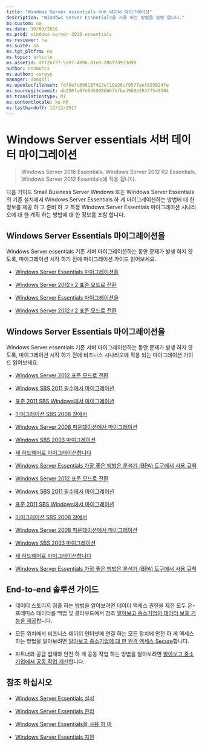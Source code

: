 ```yaml
---
title: "Windows Server essentials 서버 데이터 마이그레이션"
description: "Windows Server Essentials을 사용 하는 방법을 설명 합니다."
ms.custom: na
ms.date: 10/03/2016
ms.prod: windows-server-2016-essentials
ms.reviewer: na
ms.suite: na
ms.tgt_pltfrm: na
ms.topic: article
ms.assetid: dff2bf27-5d97-409b-81e8-286f7d933d90
author: nnamuhcs
ms.author: coreyp
manager: dongill
ms.openlocfilehash: fdf8e7c696187422ef19a26cf9577aef893824fe
ms.sourcegitcommit: db290fa07e9d50686667bfba3969e20377548504
ms.translationtype: MT
ms.contentlocale: ko-KR
ms.lasthandoff: 12/12/2017
---
```

# <a name="migrate-server-data-to-windows-server-essentials"></a>Windows Server essentials 서버 데이터 마이그레이션

>Windows Server 2016 Essentials, Windows Server 2012 R2 Essentials, Windows Server 2012 Essentials에 적용 됩니다.

다음 가이드 Small Business Server Windows 또는 Windows Server Essentials의 기존 설치에서 Windows Server Essentials 하 게 마이그레이션하는 방법에 대 한 정보를 제공 하 고 준비 하 고 특정 Windows Server Essentials 마이그레이션 시나리오에 대 한 계획 하는 방법에 대 한 정보를 포함 합니다.  
  
## <a name="migrate-to-windows-server-essentials"></a>Windows Server Essentials 마이그레이션을  
 Windows Server essentials 기존 서버 마이그레이션하는 동안 문제가 발생 하지 않도록, 마이그레이션 시작 하기 전에 마이그레이션 가이드 읽어보세요.  
  

-   [Windows Server Essentials 마이그레이션을](Migrate-from-Previous-Versions-to-Windows-Server-Essentials-or-Windows-Server-Essentials-Experience.md)  
  
-   [Windows Server 2012 r 2 표준 모드로 전환](Transition-from-Windows-Server-2012-R2-Essentials-to-Windows-Server-2012-R2-Standard.md)  

-   [Windows Server Essentials 마이그레이션을](../migrate/Migrate-from-Previous-Versions-to-Windows-Server-Essentials-or-Windows-Server-Essentials-Experience.md)  
  
-   [Windows Server 2012 r 2 표준 모드로 전환](../migrate/Transition-from-Windows-Server-2012-R2-Essentials-to-Windows-Server-2012-R2-Standard.md)  

  
## <a name="migrate-to-windows-server-essentials"></a>Windows Server Essentials 마이그레이션을  
 Windows Server essentials 기존 서버 마이그레이션하는 동안 문제가 발생 하지 않도록, 마이그레이션 시작 하기 전에 비즈니스 시나리오에 적용 되는 마이그레이션 가이드 읽어보세요.  
  

-   [Windows Server 2012 표준 모드로 전환](Transition-from-Windows-Server-2012-Essentials-to-Windows-Server-2012-Standard.md)  
  
-   [Windows SBS 2011 필수에서 마이그레이션](Migrate-Windows-Small-Business-Server-2011-Essentials-to-Windows-Server-Essentials.md)  
  
-   [표준 2011 SBS Windows에서 마이그레이션](Migrate-Windows-Small-Business-Server-2011-Standard-to-Windows-Server-Essentials.md)  
  
-   [마이그레이션 SBS 2008 창에서](Migrate-Windows-Small-Business-Server-2008-to-Windows-Server-Essentials.md)  
  
-   [Windows Server 2008 파운데이션에서 마이그레이션](Migrate-Windows-Server-2008-Foundation-to-Windows-Server-Essentials.md)  
  
-   [Windows SBS 2003 마이그레이션](Migrate-Windows-Small-Business-Server-2003-to-Windows-Server-Essentials.md)  
  
-   [새 하드웨어로 마이그레이션합니다](Migrate-Windows-Server-Essentials-to-New-Hardware.md)  
  
-   [Windows Server Essentials 가장 좋은 방법은 분석기 (BPA) 도구에서 사용 규칙](Rules-used-by-the-Windows-Server-Essentials-Best-Practices-Analyzer--BPA--Tool.md)  

-   [Windows Server 2012 표준 모드로 전환](../migrate/Transition-from-Windows-Server-2012-Essentials-to-Windows-Server-2012-Standard.md)  
  
-   [Windows SBS 2011 필수에서 마이그레이션](../migrate/Migrate-Windows-Small-Business-Server-2011-Essentials-to-Windows-Server-Essentials.md)  
  
-   [표준 2011 SBS Windows에서 마이그레이션](../migrate/Migrate-Windows-Small-Business-Server-2011-Standard-to-Windows-Server-Essentials.md)  
  
-   [마이그레이션 SBS 2008 창에서](../migrate/Migrate-Windows-Small-Business-Server-2008-to-Windows-Server-Essentials.md)  
  
-   [Windows Server 2008 파운데이션에서 마이그레이션](../migrate/Migrate-Windows-Server-2008-Foundation-to-Windows-Server-Essentials.md)  
  
-   [Windows SBS 2003 마이그레이션](../migrate/Migrate-Windows-Small-Business-Server-2003-to-Windows-Server-Essentials.md)  
  
-   [새 하드웨어로 마이그레이션합니다](../migrate/Migrate-Windows-Server-Essentials-to-New-Hardware.md)  
  
-   [Windows Server Essentials 가장 좋은 방법은 분석기 (BPA) 도구에서 사용 규칙](../migrate/Rules-used-by-the-Windows-Server-Essentials-Best-Practices-Analyzer--BPA--Tool.md)  

  
## <a name="end-to-end-solution-guides"></a>End-to-end 솔루션 가이드  
  
-    데이터 스토리지 집중 하는 방법을 알아보려면 데이터 액세스 권한을 제한 모두 온-프레미스 데이터를 백업 및 클라우드에서 참조 [알아보고 중소기업의 데이터 보호 기능을 제공](https://technet.microsoft.com/library/dn582043.aspx)합니다.  
  
-    모든 위치에서 비즈니스 데이터 인터넷에 연결 하는 모든 장치에 안전 하 게 액세스 하는 방법을 알아보려면 [알아보고 중소기업에 대 한 원격 액세스 Secure](https://technet.microsoft.com/library/dn629457.aspx)합니다.  
  
-    파트너와 공급 업체와 안전 하 게 공동 작업 하는 방법을 알아보려면 [알아보고 중소기업에서 공동 작업 개선](https://technet.microsoft.com/library/dn747893.aspx)합니다.  
  
## <a name="see-also"></a>참조 하십시오  
  
-   [Windows Server Essentials 설치](../install/Install-Windows-Server-Essentials.md)  
  
-   [Windows Server Essentials 관리](../manage/Manage-Windows-Server-Essentials.md)  
  
-   [Windows Server Essentials을 사용 하 여](../use/Use-Windows-Server-Essentials.md)  
  
-   [Windows Server Essentials 지원](../support/Support-Windows-Server-Essentials.md)
